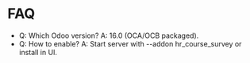 # FAQ

- Q: Which Odoo version? A: 16.0 (OCA/OCB packaged).
- Q: How to enable? A: Start server with --addon hr_course_survey or install in UI.
